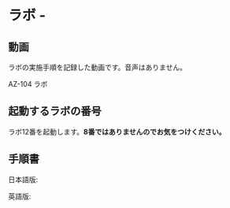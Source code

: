 # ラボ  - 



## 動画

ラボの実施手順を記録した動画です。音声はありません。

AZ-104 ラボ


## 起動するラボの番号

ラボ12番を起動します。**8番ではありませんのでお気をつけください。**

## 手順書

日本語版:


英語版:

